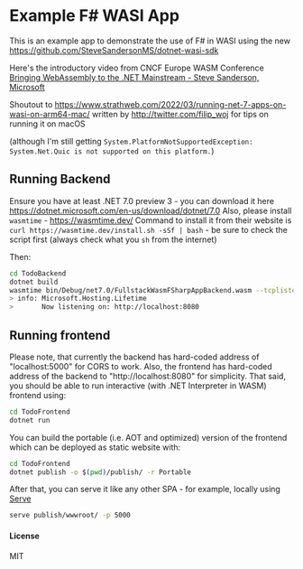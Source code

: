 # Example F# WASI App


This is an example app to demonstrate the use of F# in WASI using the new https://github.com/SteveSandersonMS/dotnet-wasi-sdk

Here's the introductory video from CNCF Europe WASM Conference [Bringing WebAssembly to the .NET Mainstream - Steve Sanderson, Microsoft](https://www.youtube.com/watch?v=PIeYw7kJUIg)

Shoutout to https://www.strathweb.com/2022/03/running-net-7-apps-on-wasi-on-arm64-mac/
written by http://twitter.com/filip_woj for tips on running it on macOS

(although I'm still getting `System.PlatformNotSupportedException: System.Net.Quic is not supported on this platform.`)


## Running Backend

Ensure you have at least .NET 7.0 preview 3 - you can download it here https://dotnet.microsoft.com/en-us/download/dotnet/7.0
Also, please install `wasmtime` - https://wasmtime.dev/
Command to install it from their website is `curl https://wasmtime.dev/install.sh -sSf | bash` - be sure to check the script first (always check what you `sh` from the internet)


Then:

```bash
cd TodoBackend
dotnet build 
wasmtime bin/Debug/net7.0/FullstackWasmFSharpAppBackend.wasm --tcplisten localhost:8080 --env ASPNETCORE_URLS=http://localhost:8080
> info: Microsoft.Hosting.Lifetime
>       Now listening on: http://localhost:8080
```

## Running frontend

Please note, that currently the backend has hard-coded address of "localhost:5000" for CORS to work.
Also, the frontend has hard-coded address of the backend to "http://localhost:8080" for simplicity.
That said, you should be able to run interactive (with .NET Interpreter in WASM) frontend using:
```bash
cd TodoFrontend
dotnet run
```

You can build the portable (i.e. AOT and optimized) version of the frontend which can be deployed as static website with:
```bash
cd TodoFrontend
dotnet publish -o $(pwd)/publish/ -r Portable
```
After that, you can serve it like any other SPA - for example, locally using [Serve](https://github.com/vercel/serve)

```bash
serve publish/wwwroot/ -p 5000
```


#### License

MIT